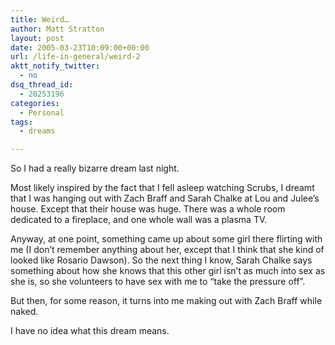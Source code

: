 ```yaml
---
title: Weird…
author: Matt Stratton
layout: post
date: 2005-03-23T10:09:00+00:00
url: /life-in-general/weird-2
aktt_notify_twitter:
  - no
dsq_thread_id:
  - 28253196
categories:
  - Personal
tags:
  - dreams

---
```

So I had a really bizarre dream last night.

Most likely inspired by the fact that I fell asleep watching Scrubs, I dreamt that I was hanging out with Zach Braff and Sarah Chalke at Lou and Julee&#8217;s house. Except that their house was huge. There was a whole room dedicated to a fireplace, and one whole wall was a plasma TV.

Anyway, at one point, something came up about some girl there flirting with me (I don&#8217;t remember anything about her, except that I think that she kind of looked like Rosario Dawson). So the next thing I know, Sarah Chalke says something about how she knows that this other girl isn&#8217;t as much into sex as she is, so she volunteers to have sex with me to &#8220;take the pressure off&#8221;.

But then, for some reason, it turns into me making out with Zach Braff while naked.

I have no idea what this dream means.